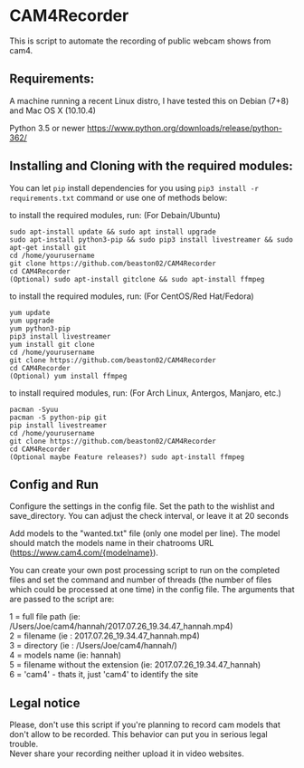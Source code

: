 # CAM4Recorder

This is script to automate the recording of public webcam shows from cam4. 

## Requirements:

A machine running a recent Linux distro, I have tested this on Debian (7+8) and Mac OS X (10.10.4)

Python 3.5 or newer https://www.python.org/downloads/release/python-362/

## Installing and Cloning with the required modules:

You can let `pip` install dependencies for you using `pip3 install -r requirements.txt` command or use one of methods below:  

to install the required modules, run: (For Debain/Ubuntu)
```
sudo apt-install update && sudo apt install upgrade
sudo apt-install python3-pip && sudo pip3 install livestreamer && sudo apt-get install git
cd /home/yourusername
git clone https://github.com/beaston02/CAM4Recorder
cd CAM4Recorder
(Optional) sudo apt-install gitclone && sudo apt-install ffmpeg
```

to install the required modules, run: (For CentOS/Red Hat/Fedora)
```
yum update
yum upgrade
yum python3-pip
pip3 install livestreamer
yum install git clone
cd /home/yourusername
git clone https://github.com/beaston02/CAM4Recorder
cd CAM4Recorder
(Optional) yum install ffmpeg
```

to install required modules, run: (For Arch Linux, Antergos, Manjaro, etc.)
```
pacman -Syuu
pacman -S python-pip git
pip install livestreamer
cd /home/yourusername
git clone https://github.com/beaston02/CAM4Recorder
cd CAM4Recorder
(Optional maybe Feature releases?) sudo apt-install ffmpeg

```
## Config and Run

Configure the settings in the config file. Set the path to the wishlist and save_directory. You can adjust the check interval, or leave it at 20 seconds

Add models to the "wanted.txt" file (only one model per line). The model should match the models name in their chatrooms URL (https://www.cam4.com/{modelname}). 

You can create your own post processing script to run on the completed files and set the command and number of threads (the number of files which could be processed at one time) in the config file. The arguments that are passed to the script are:  

1 = full file path (ie: /Users/Joe/cam4/hannah/2017.07.26_19.34.47_hannah.mp4)  
2 = filename (ie : 2017.07.26_19.34.47_hannah.mp4)  
3 = directory (ie : /Users/Joe/cam4/hannah/)  
4 = models name (ie: hannah)  
5 = filename without the extension (ie: 2017.07.26_19.34.47_hannah)  
6 = 'cam4' - thats it, just 'cam4' to identify the site  

## Legal notice

Please, don't use this script if you're planning to record cam models that don't allow to be recorded. This behavior can put you in serious legal trouble.  
Never share your recording neither upload it in video websites.  

